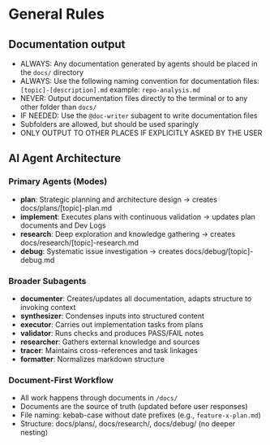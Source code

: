 # General Rules

## Documentation output
- ALWAYS: Any documentation generated by agents should be placed in the `docs/` directory
- ALWAYS: Use the following naming convention for documentation files: `[topic]-[description].md` example: `repo-analysis.md`
- NEVER: Output documentation files directly to the terminal or to any other folder than `docs/`
- IF NEEDED: Use the `@doc-writer` subagent to write documentation files
- Subfolders are allowed, but should be used sparingly
- ONLY OUTPUT TO OTHER PLACES IF EXPLICITLY ASKED BY THE USER

## AI Agent Architecture

### Primary Agents (Modes)
- **plan**: Strategic planning and architecture design → creates docs/plans/[topic]-plan.md
- **implement**: Executes plans with continuous validation → updates plan documents and Dev Logs
- **research**: Deep exploration and knowledge gathering → creates docs/research/[topic]-research.md
- **debug**: Systematic issue investigation → creates docs/debug/[topic]-debug.md

### Broader Subagents
- **documenter**: Creates/updates all documentation, adapts structure to invoking context
- **synthesizer**: Condenses inputs into structured content
- **executor**: Carries out implementation tasks from plans
- **validator**: Runs checks and produces PASS/FAIL notes
- **researcher**: Gathers external knowledge and sources
- **tracer**: Maintains cross-references and task linkages
- **formatter**: Normalizes markdown structure

### Document-First Workflow
- All work happens through documents in `/docs/`
- Documents are the source of truth (updated before user responses)
- File naming: kebab-case without date prefixes (e.g., `feature-x-plan.md`)
- Structure: docs/plans/, docs/research/, docs/debug/ (no deeper nesting)
